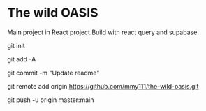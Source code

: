 # The wild OASIS

Main project in React project.Build with react query and supabase.

git init

git add -A

git commit -m "Update readme"

git remote add origin https://github.com/mmy111/the-wild-oasis.git

git push -u origin master:main
